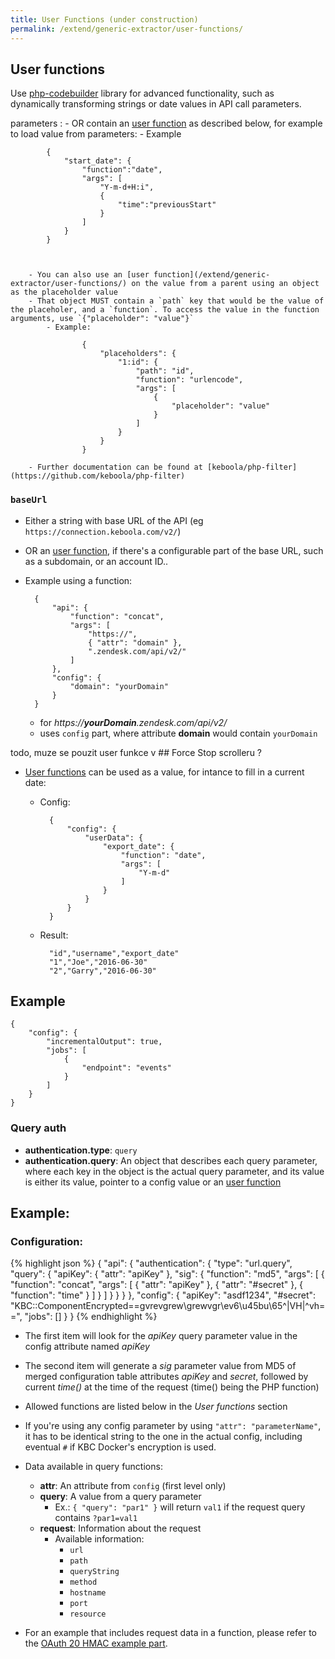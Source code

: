 ```yaml
---
title: User Functions (under construction)
permalink: /extend/generic-extractor/user-functions/
---
```


## User functions

Use [php-codebuilder](https://github.com/keboola/php-codebuilder) library for advanced functionality, such as dynamically transforming strings or date values in API call parameters.

parameters :
    - OR contain an [user function](/extend/generic-extractor/user-functions/) as described below, for example to load value from parameters:
    - Example

            {
                "start_date": {
                    "function":"date",
                    "args": [
                        "Y-m-d+H:i",
                        {
                            "time":"previousStart"
                        }
                    ]
                }
            }



        - You can also use an [user function](/extend/generic-extractor/user-functions/) on the value from a parent using an object as the placeholder value
        - That object MUST contain a `path` key that would be the value of the placeholer, and a `function`. To access the value in the function arguments, use `{"placeholder": "value"}`
            - Example:

                    {
                        "placeholders": {
                            "1:id": {
                                "path": "id",
                                "function": "urlencode",
                                "args": [
                                    {
                                        "placeholder": "value"
                                    }
                                ]
                            }
                        }
                    }

        - Further documentation can be found at [keboola/php-filter](https://github.com/keboola/php-filter)


### `baseUrl`
- Either a string with base URL of the API (eg `https://connection.keboola.com/v2/`)
- OR an [user function](/extend/generic-extractor/user-functions/), if there's a configurable part of the base URL, such as a subdomain, or an account ID..
- Example using a function:

        {
            "api": {
                "function": "concat",
                "args": [
                    "https://",
                    { "attr": "domain" },
                    ".zendesk.com/api/v2/"
                ]
            },
            "config": {
                "domain": "yourDomain"
            }
        }

    - for *https://__yourDomain__.zendesk.com/api/v2/*
    - uses `config` part, where attribute **domain** would contain `yourDomain`

todo, muze se pouzit user funkce v ## Force Stop scrolleru  ?

- [User functions](/extend/generic-extractor/user-functions/) can be used as a value, for intance to fill in a current date:

    - Config:

            {
                "config": {
                    "userData": {
                        "export_date": {
                            "function": "date",
                            "args": [
                                "Y-m-d"
                            ]
                        }
                    }
                }
            }

    - Result:

            "id","username","export_date"
            "1","Joe","2016-06-30"
            "2","Garry","2016-06-30"

## Example

    {
        "config": {
            "incrementalOutput": true,
            "jobs": [
                {
                    "endpoint": "events"
                }
            ]
        }
    }

###  Query auth

- **authentication.type**: `query`
- **authentication.query**: An object that describes each query parameter, where each key in the object is the actual query parameter, and its value is either its value, pointer to a config value or an [user function](/extend/generic-extractor/user-functions/)

## Example:

### Configuration:

{% highlight json %}
{
    "api": {
        "authentication": {
            "type": "url.query",
            "query": {
                "apiKey": {
                    "attr": "apiKey"
                },
                "sig": {
                    "function": "md5",
                    "args": [
                        {
                            "function": "concat",
                            "args": [
                                {
                                    "attr": "apiKey"
                                },
                                {
                                    "attr": "#secret"
                                },
                                {
                                    "function": "time"
                                }
                            ]
                        }
                    ]
                }
            }
        }
    },
    "config": {
        "apiKey": "asdf1234",
        "#secret": "KBC::ComponentEncrypted==gvrevgrew\grewvgr\ev6\u45bu\65^|VH|^vh==",
        "jobs": []
    }
}
{% endhighlight %}

- The first item will look for the *apiKey* query parameter value in the config attribute named *apiKey*
- The second item will generate a *sig* parameter value from MD5 of merged configuration table attributes *apiKey* and *secret*, followed by current *time()* at the time of the request (time() being the PHP function)
- Allowed functions are listed below in the *User functions* section
- If you're using any config parameter by using `"attr": "parameterName"`, it has to be identical string to the one in the actual config, including eventual `#` if KBC Docker's encryption is used.

- Data available in query functions:
    - **attr**: An attribute from `config` (first level only)
    - **query**: A value from a query parameter
        - Ex.: `{ "query": "par1" }` will return `val1` if the request query contains `?par1=val1`
    - **request**: Information about the request
        - Available information:
            - `url`
            - `path`
            - `queryString`
            - `method`
            - `hostname`
            - `port`
            - `resource`

- For an example that includes request data in a function, please refer to the [OAuth 20 HMAC example part](/extend/generic-extractor/authentication/oauth/20/#example-for-mac-authentication).
